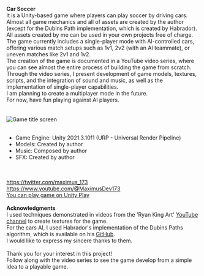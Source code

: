 <strong>Car Soccer</strong><br/>
It is a Unity-based game where players can play soccer by driving cars.<br/>
Almost all game mechanics and all of assets are created by the author (except for the Dubins Path implementation, which is created by Habrador).<br/>
All assets created by me can be used in your own projects free of charge.<br/>
The game currently includes a single-player mode with AI-controlled cars, offering various match setups such as 1v1, 2v2 (with an AI teammate), or uneven matches like 2v1 and 1v2.<br/>
The creation of the game is documented in a YouTube video series, where you can see almost the entire process of building the game from scratch.<br/>
Through the video series, I present development of game models, textures, scripts, and the integration of sound and music, as well as the implementation of single-player capabilities.<br/>
I am planning to create a multiplayer mode in the future.<br/>
For now, have fun playing against AI players.<br/>
<br/>
<br/>
<img src="Media/TitleScreen.jpg" alt="Game title screen" />
<br/>
<br/>
<ul>
<li>Game Engine: Unity 2021.3.10f1 (URP - Universal Render Pipeline)</li>
<li>Models: Created by author</li>
<li>Music: Composed by author</li>
<li>SFX: Created by author</li>
</ul>
<br/>
<br/>
<a href="https://twitter.com/maximus_173">https://twitter.com/maximus_173</a><br/>
<a href="https://www.youtube.com/@MaximusDev173">https://www.youtube.com/@MaximusDev173</a><br/>
<a href="https://play.unity.com/mg/other/webgl-6ha-1">You can play game on Unity Play</a>
<br/>
<br/>
<strong>Acknowledgments</strong><br/>
I used techniques demonstrated in videos from the 'Ryan King Art' <a href="https://www.youtube.com/@RyanKingArt">YouTube channel</a> to create textures for the game.<br/>
For the cars AI, I used Habrador's implementation of the Dubins Paths algorithm, which is available on his <a href="https://github.com/Habrador/Self-driving-vehicle/tree/master/Assets/Scripts/Pathfinding/Fixed%20paths/DubinsPaths">GitHub</a>.<br/>
I would like to express my sincere thanks to them.
<br/>
<br/>
Thank you for your interest in this project!<br/>
Follow along with the video series to see the game develop from a simple idea to a playable game.<br/>
